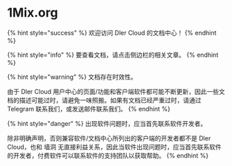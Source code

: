 # 1Mix.org

{% hint style="success" %}
欢迎访问 Dler Cloud 的文档中心！
{% endhint %}

{% hint style="info" %}
要查看文档，请点击侧边栏的相关文章。
{% endhint %}



{% hint style="warning" %}
文档存在时效性。

由于 Dler Cloud 用户中心的页面/功能和客户端软件都可能不断更新，因此一些文档的描述可能过时，请避免一味照搬。如果有文档已经严重过时，请通过 Telegram 联系我们，或发送邮件联系我们。
{% endhint %}

{% hint style="danger" %}
出现软件问题时，应当首先联系软件开发者。

除非明确声明，否则兼容软件/文档中心所列出的客户端的开发者都不是 Dler Cloud，也和 墙洞 无直接利益关系，因此当软件出现问题时，应当首先联系软件的开发者，付费软件可以联系软件的支持团队以获取帮助。
{% endhint %}

